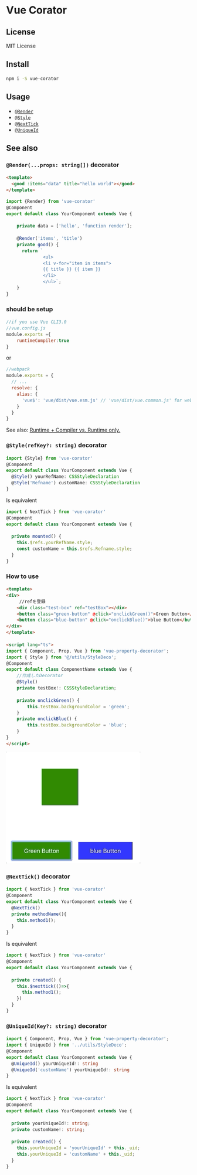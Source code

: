 # Vue Corator


## License

MIT License

## Install

```bash
npm i -S vue-corator
```

## Usage

- [`@Render`](#Render)
- [`@Style`](#Style)
- [`@NextTick`](#NextTick)
- [`@UniqueId`](#UniqueId)

## See also

### <a id="Render"></a> `@Render(...props: string[])` decorator


```html
<template>
  <good :items="data" title="hello world"></good>
</template>
```

```ts
import {Render} from 'vue-corator'
@Component
export default class YourComponent extends Vue {

    private data = ['hello', 'function render'];

    @Render('items', 'title')
    private good() {
      return `
              <ul>
              <li v-for="item in items">
              {{ title }} {{ item }}
              </li>
              </ul>`;
    }
}
``` 
### should be setup 
```js
//if you use Vue CLI3.0 
//vue.config.js
module.exports ={
    runtimeCompiler:true
}
```
or
``` js
//webpack
module.exports = {
  // ...
  resolve: {
    alias: {
      'vue$': 'vue/dist/vue.esm.js' // 'vue/dist/vue.common.js' for webpack 1
    }
  }
}
```
See also: [Runtime + Compiler vs. Runtime only.](https://vuejs.org/v2/guide/installation.html#Runtime-Compiler-vs-Runtime-only)


### <a id="Style"></a> `@Style(refKey?: string)` decorator

```ts
import {Style} from 'vue-corator'
@Component
export default class YourComponent extends Vue {
  @Style() yourRefName: CSSStyleDeclaration
  @Style('Refname') customName: CSSStyleDeclaration
}
```
Is equivalent

```ts
import { NextTick } from 'vue-corator'
@Component
export default class YourComponent extends Vue {

  private mounted() {
    this.$refs.yourRefName.style;
    const customName = this.$refs.Refname.style;
  }
}
```
### How to use
```html
<template>
<div>
　　　//refを登録
    <div class="test-box" ref="testBox"></div>
    <button class="green-button" @click="onclickGreen()">Green Button</button>
    <button class="blue-button" @click="onclickBlue()">blue Button</button>
</div>
</template>

<script lang="ts">
import { Component, Prop, Vue } from 'vue-property-decorator';
import { Style } from '@/utils/StyleDeco';
@Component
export default class ComponentName extends Vue {
    //作成したDecorator
    @Style()　
    private testBox!: CSSStyleDeclaration;

    private onclickGreen() {
        this.testBox.backgroundColor = 'green';
    }
    private onclickBlue() {
        this.testBox.backgroundColor = 'blue';
    }
}
</script>
```
![](/assets/style-decorator.gif)


### <a id="NextTick"></a> `@NextTick()` decorator

```ts
import { NextTick } from 'vue-corator'
@Component
export default class YourComponent extends Vue {
  @NextTick()
  private methodName(){
    this.method1();
  }
}
```
Is equivalent

```ts
import { NextTick } from 'vue-corator'
@Component
export default class YourComponent extends Vue {

  private created() {
    this.$nexttick(()=>{
      this.method1();
    })
  }
}
```

### <a id="UniqueId"></a> `@UniqueId(Key?: string)` decorator

```ts
import { Component, Prop, Vue } from 'vue-property-decorator';
import { UniqueId } from '../utils/StyleDeco';
@Component
export default class YourComponent extends Vue {
  @UniqueId() yourUniqueId!: string 
  @UniqueId('customName') yourUniqueId!: string 
}
```
Is equivalent

```ts
import { NextTick } from 'vue-corator'
@Component
export default class YourComponent extends Vue {

  private yourUniqueId!: string;
  private customName!: string;

  private created() {
    this.yourUniqueId = 'yourUniqueId' + this._uid;
    this.yourUniqueId = 'customName' + this._uid;
  }
}
```
